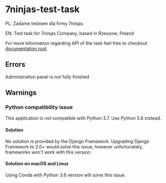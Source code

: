 # 7ninjas-test-task
PL: Zadanie testowe dla firmy 7ninjas

EN: Test task for 7ninjas Company, based in Rzeszow, Poland


For more information regarding API of the task feel free to checkout [documentation root](docs/index.md).

## Errors
Administration panel is not fully finished

## Warnings

### Python compatibility issue
This application is not compatible with Python 3.7. Use Python 3.6 instead.

#### Solution

No solution is provided by the Django Framework. Upgrading Django Framework to 2.0+ would solve this issue,
however unfortunately, frameworks won't work with this version.

#### Solution on macOS and Linux

Using Conda with Python 3.6 version will solve this issue.

